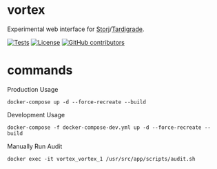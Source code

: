 # vortex

Experimental web interface for [Storj](https://storj.io/)/[Tardigrade](https://tardigrade.io/).

[![Tests](https://github.com/storj-thirdparty/vortex/workflows/tests/badge.svg)](https://github.com/storj-thirdparty/vortex/actions?query=workflow%3Atests)
[![License](https://img.shields.io/badge/license-AGPLv3-blue.svg?label=license)](https://github.com/Storj/storj-thirdparty/vortex/blob/master/LICENSE)
[![GitHub contributors](https://img.shields.io/github/contributors/storj-thirdparty/vortex.svg)](https://github.com/storj-thirdparty/vortex/graphs/contributors)


# commands
Production Usage

```
docker-compose up -d --force-recreate --build
```

Development Usage

```
docker-compose -f docker-compose-dev.yml up -d --force-recreate --build
```


Manually Run Audit

```
docker exec -it vortex_vortex_1 /usr/src/app/scripts/audit.sh
```
